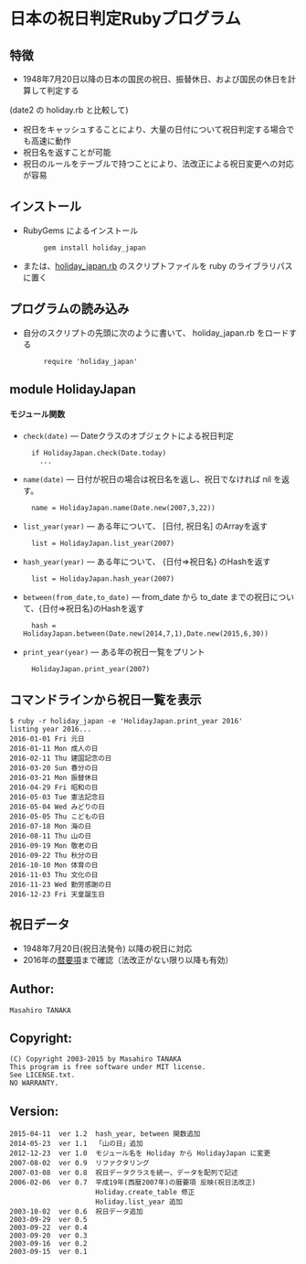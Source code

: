# 日本の祝日判定Rubyプログラム

## 特徴
* 1948年7月20日以降の日本の国民の祝日、振替休日、および国民の休日を計算して判定する

(date2 の holiday.rb と比較して)
* 祝日をキャッシュすることにより、大量の日付について祝日判定する場合でも高速に動作
* 祝日名を返すことが可能
* 祝日のルールをテーブルで持つことにより、法改正による祝日変更への対応が容易

## インストール

 * RubyGems によるインストール

            gem install holiday_japan

 * または、[holiday_japan.rb](https://github.com/masa16/holiday_japan/blob/master/lib/holiday_japan.rb)
   のスクリプトファイルを ruby のライブラリパスに置く

## プログラムの読み込み
 * 自分のスクリプトの先頭に次のように書いて、 holiday_japan.rb をロードする

            require 'holiday_japan'

## module HolidayJapan
#### モジュール関数

* `check(date)` ― Dateクラスのオブジェクトによる祝日判定

        if HolidayJapan.check(Date.today)
          ...

* `name(date)` ― 日付が祝日の場合は祝日名を返し、祝日でなければ nil を返す。

        name = HolidayJapan.name(Date.new(2007,3,22))

* `list_year(year)` ― ある年について、 [日付, 祝日名] のArrayを返す

        list = HolidayJapan.list_year(2007)

* `hash_year(year)` ― ある年について、 {日付=>祝日名} のHashを返す

        list = HolidayJapan.hash_year(2007)

* `between(from_date,to_date)` ― from_date から to_date までの祝日について、{日付=>祝日名}のHashを返す

        hash = HolidayJapan.between(Date.new(2014,7,1),Date.new(2015,6,30))

* `print_year(year)` ― ある年の祝日一覧をプリント

        HolidayJapan.print_year(2007)

## コマンドラインから祝日一覧を表示

    $ ruby -r holiday_japan -e 'HolidayJapan.print_year 2016'
    listing year 2016...
    2016-01-01 Fri 元日
    2016-01-11 Mon 成人の日
    2016-02-11 Thu 建国記念の日
    2016-03-20 Sun 春分の日
    2016-03-21 Mon 振替休日
    2016-04-29 Fri 昭和の日
    2016-05-03 Tue 憲法記念日
    2016-05-04 Wed みどりの日
    2016-05-05 Thu こどもの日
    2016-07-18 Mon 海の日
    2016-08-11 Thu 山の日
    2016-09-19 Mon 敬老の日
    2016-09-22 Thu 秋分の日
    2016-10-10 Mon 体育の日
    2016-11-03 Thu 文化の日
    2016-11-23 Wed 勤労感謝の日
    2016-12-23 Fri 天皇誕生日

##  祝日データ

* 1948年7月20日(祝日法発令) 以降の祝日に対応
* 2016年の[暦要項](http://eco.mtk.nao.ac.jp/koyomi/yoko/)まで確認（法改正がない限り以降も有効）

## Author:
    Masahiro TANAKA

## Copyright:
    (C) Copyright 2003-2015 by Masahiro TANAKA
    This program is free software under MIT license.
    See LICENSE.txt.
    NO WARRANTY.

## Version:
    2015-04-11  ver 1.2  hash_year, between 関数追加
    2014-05-23  ver 1.1  「山の日」追加
    2012-12-23  ver 1.0  モジュール名を Holiday から HolidayJapan に変更
    2007-08-02  ver 0.9  リファクタリング
    2007-03-08  ver 0.8  祝日データクラスを統一、データを配列で記述
    2006-02-06  ver 0.7  平成19年(西暦2007年)の暦要項 反映(祝日法改正)
                         Holiday.create_table 修正
                         Holiday.list_year 追加
    2003-10-02  ver 0.6  祝日データ追加
    2003-09-29  ver 0.5
    2003-09-22  ver 0.4
    2003-09-20  ver 0.3
    2003-09-16  ver 0.2
    2003-09-15  ver 0.1
